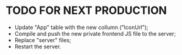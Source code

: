 # TODO FOR NEXT PRODUCTION

- Update "App" table with the new collumn ("IconUrl");
- Compile and push the new private frontend JS file to the server;
- Replace "server" files;
- Restart the server.
